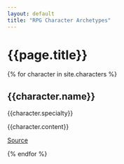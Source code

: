 ```yaml
---
layout: default
title: "RPG Character Archetypes"
---
```

# {{page.title}}
<section>
{% for character in site.characters %}
<article>
  <h2>{{character.name}}</h2>
  <p>{{character.specialty}}</p>
  {{character.content}}
  <p><a href="{{character.source}}">Source</a></p>
</article>
{% endfor %}
</section>